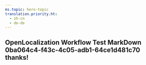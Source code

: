 ```yaml
---
ms.topic: hero-topic
translation.priority.ht: 
  - zh-cn
  - de-de
---
```

## OpenLocalization Workflow Test MarkDown 0ba064c4-f43c-4c05-adb1-64ce1d481c70 thanks!
